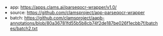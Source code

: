 - app: https://apps.clams.ai/parseqocr-wrapper/v1.0/
- source: https://github.com/clamsproject/app-parseqocr-wrapper
- batch: https://github.com/clamsproject/aapb-annotations/blob/80a36781fd55b5b8cb74f2de187be026f1ecbb7f/batches/batch2.txt
